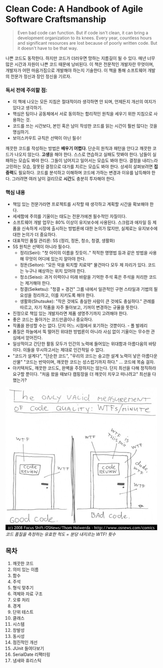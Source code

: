 # Clean Code: A Handbook of Agile Software Craftsmanship

> Even bad code can function. But if code isn't clean, it can bring a development organization to its knees. Every year, countless hours and significant resources are lost because of poorly written code. But it doesn't have to be that way.

나쁜 코드도 동작한다. 하지만 코드가 더러우면 망하는 지름길이 될 수 있다. 매년 너무 많은 시간과 자원이 나쁜 코드 때문에 낭비된다. 이 책은 전문적인 개발자란 무엇이며, 개발자가 어떤 마음가짐으로 개발해야 하는지 기술한다. 이 책을 통해 소프트웨어 개발의 전문가 정신과 장인 정신을 기르자.

### 독서 전에 주의할 점:

- 이 책에 나오는 모든 지침은 절대적이라 생각하면 안 되며, 언제든지 개선의 여지가 있다고 생각하기.
- 핵심은 팀이나 공동체에서 서로 동의하는 합리적인 원칙을 세우기 위한 지침으로 사용하는 것.
- 코드를 쓰는 시간보다, 본인 혹은 남이 작성한 코드를 읽는 시간이 훨씬 많다는 것을 명심하기.
- 보이스카우트 규칙은 선택이 아닌 필수!

깨끗한 코드를 작성하는 방법은 **배우기 어렵다**. 단순히 원칙과 패턴을 안다고 깨끗한 코드가 나오지 않는다. **고생**을 해야 한다. 스스로 연습하고 실패도 맛봐야 한다. 남들이 실패하는 모습도 봐야 한다. 그들이 넘어지고 일어서는 모습도 봐야 한다. 결정을 내리느라 고민하는 모습, 잘못된 결정으로 대가를 치르는 모습도 봐야 한다. 상세히 살펴보려면 **집중력**도 필요하다. 코드를 분석하고 이해하며 코드에 가하는 변경과 이유를 납득해야 한다. 그러려면 여러 날이 걸리므로 **시간**도 충분히 투자해야 한다.

### 핵심 내용

- 책임 있는 전문가라면 프로젝트를 시작할 때 생각하고 계획할 시간을 확보해야 한다.
- 세세함에 주의를 기울이는 태도는 전문가에겐 필수적인 자질이다.
- 소프트웨어 개발 업무는 80% 이상이 유지보수에 사용된다. 스크럼과 애자일 등 제품을 신속하게 시장에 출시하는 방법론에 대한 논의가 많지만, 실제로는 유지보수에 대한 논의가 더 중요하다.
- 대표적인 품질 관리론: 5S (정리, 정돈, 청소, 청결, 생활화)
- 5S 원칙은 선택이 아니라 필수다.
  - 정리(Seiri): "첫 아이의 이름을 짓듯이.." 적적한 명명법 등과 같은 방법을 사용해 무엇이 어디에 있는지 알아야 한다.
  - 정돈(Seiton): "모든 악을 퇴치할 치료약" 물건마다 모두 제 자리가 있다. 코드는 누구나 예상하는 위치 있어야 한다.
  - 청소(Seiso): 과거 이력이나 미래 바람을 기억한 주석 혹은 주석을 처리한 코드는 제거해야 한다.
  - 청결(Seiketsu): "청결 = 경건" 그룹 내에서 일관적인 구현 스타일과 기법의 필요성을 정리하고, 이를 지키도록 해야 한다.
  - 생활화(Shutsuke): "작은 것에도 충실한 사람이 큰 것에도 충실하다." 관례를 따르고, 자기 작품을 자주 돌아보고, 기꺼이 변경하는 규율을 뜻한다.
- 진정으로 책임 있는 개발자라면 제품 생명주기까지 고려해야 한다.
- 좋은 코드는 돌아가는 코드만큼이나 중요하다.
- 작품을 완성할 수는 없다. 단지 어느 시점에서 포기하는 것뿐이다. - 폴 발레리
- 품질은 하늘에서 뚝 떨어진 위대한 방법론이 아니라 사심 없이 기울이는 무수한 관심에서 얻어진다.
- 일상적이고 간단한 활동 모두가 인간의 노력에 들어있는 위대함과 아름다움의 바탕이다. 이들을 무시하고서는 제대로 인간적일 수 없다.
- "코드가 설계다", "단순한 코드", "우리의 코드는 숭고한 설계 노력이 낳은 아름다운 산물" "코드는 반악이며, 깨끗한 코드는 성스럽기까지 하다." ... 코드에 목숨 걸자.
- 아키텍처도, 깨끗한 코드도, 완벽을 주장하지는 않는다. 단지 최선을 다해 정직하라 요구할 뿐이다. "처음 왔을 때보다 캠핑장을 더 깨끗이 치우고 떠나려고" 최선을 다했는가?

![좋은 코드와 나쁜 코드](/hong/img/clean-code/wtfm.jpg) <br/>
_코드 품질을 측정하는 유효한 척도 = 분당 내지르는 WTF! 횟수_

## 목차

1. 깨끗한 코드
2. 의미 있는 이름
3. 함수
4. 주석
5. 형식 맞추기
6. 객체와 자료 구조
7. 오류 처리
8. 경계
9. 단위 테스트
10. 클래스
11. 시스템
12. 창발성
13. 동시성
14. 점진적인 개선
15. JUnit 들여다보기
16. SerialDate 리팩터링
17. 냄새와 휴리스틱
